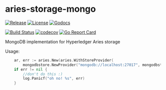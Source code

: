 # aries-storage-mongo

[![Release](https://img.shields.io/github/release/scoir/aries-storage-mongo.svg?style=flat-square)](https://github.com/scoir/aries-storage-mongo/releases/latest)
[![License](https://img.shields.io/badge/License-Apache%202.0-blue.svg)](https://raw.githubusercontent.com/scoir/aries-storage-mongo/main/LICENSE)
[![Godocs](https://img.shields.io/badge/godoc-reference-blue.svg)](https://pkg.go.dev/github.com/scoir/aries-storage-mongo)

[![Build Status](https://github.com/scoir/aries-storage-mongo/workflows/Build/badge.svg)](https://github.com/scoir/aries-storage-mongo/actions)
[![codecov](https://codecov.io/gh/scoir/aries-storage-mongo/branch/main/graph/badge.svg?token=dXh8Imy2PO)](https://codecov.io/gh/scoir/aries-storage-mongo)
[![Go Report Card](https://goreportcard.com/badge/github.com/scoir/aries-storage-mongo)](https://goreportcard.com/report/github.com/scoir/aries-storage-mongo)

MongoDB implementation for Hyperledger Aries storage

Usage:

```go
    ar, err := aries.New(aries.WithStoreProvider(
        mongodbstore.NewProvider("mongodb://localhost:27017", mongodbstore.WithDBPrefix("aries"))))
    if err != nil {
        //don't do this :)
        log.Panicf("oh no! %s", err)
    }
```